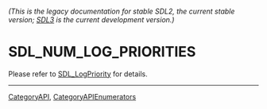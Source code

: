###### (This is the legacy documentation for stable SDL2, the current stable version; [SDL3](https://wiki.libsdl.org/SDL3/) is the current development version.)
# SDL_NUM_LOG_PRIORITIES

Please refer to [SDL_LogPriority](SDL_LogPriority) for details.

----
[CategoryAPI](CategoryAPI), [CategoryAPIEnumerators](CategoryAPIEnumerators)

